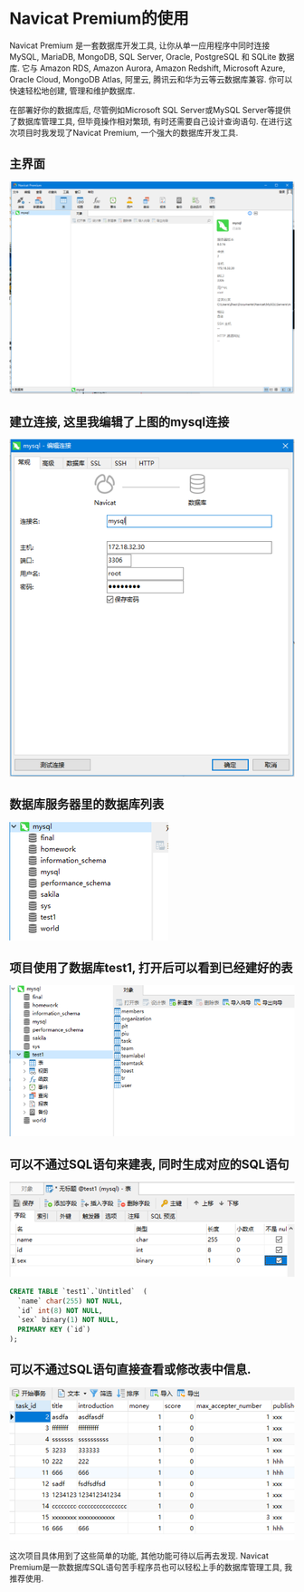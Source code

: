 # Navicat Premium的使用
Navicat Premium 是一套数据库开发工具, 让你从单一应用程序中同时连接 MySQL, MariaDB, MongoDB, SQL Server, Oracle, PostgreSQL 和 SQLite 数据库. 它与 Amazon RDS, Amazon Aurora, Amazon Redshift, Microsoft Azure, Oracle Cloud, MongoDB Atlas, 阿里云, 腾讯云和华为云等云数据库兼容. 你可以快速轻松地创建, 管理和维护数据库.

在部署好你的数据库后, 尽管例如Microsoft SQL Server或MySQL Server等提供了数据库管理工具, 但毕竟操作相对繁琐, 有时还需要自己设计查询语句. 在进行这次项目时我发现了Navicat Premium, 一个强大的数据库开发工具.

## 主界面
![](../image/X4-16340299.1.1.png)

## 建立连接, 这里我编辑了上图的mysql连接
![](../image/X4-16340299.1.2.png)
## 数据库服务器里的数据库列表
![](../image/X4-16340299.1.3.png)
## 项目使用了数据库test1, 打开后可以看到已经建好的表
![](../image/X4-16340299.1.4.png)
## 可以不通过SQL语句来建表, 同时生成对应的SQL语句
![](../image/X4-16340299.1.5.png)

```sql
CREATE TABLE `test1`.`Untitled`  (
  `name` char(255) NOT NULL,
  `id` int(8) NOT NULL,
  `sex` binary(1) NOT NULL,
  PRIMARY KEY (`id`)
);
```

## 可以不通过SQL语句直接查看或修改表中信息.
![](../image/X4-16340299.1.6.png)

这次项目具体用到了这些简单的功能, 其他功能可待以后再去发现. Navicat Premium是一款数据库SQL语句苦手程序员也可以轻松上手的数据库管理工具, 我推荐使用.